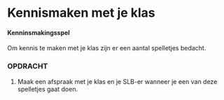 # Kennismaken met je klas

#### Kenninsmakingsspel

Om kennis te maken met je klas zijn er een aantal spelletjes bedacht. 


### OPDRACHT

1. Maak een afspraak met je klas en je SLB-er wanneer je een van deze spelletjes gaat doen.

<!--- ------------ DIT COMMENTAAR LATEN STAAN AUB ------------
------------------ ------------------------------ ------------
------------------ eagle ref:48424492
------------------ ------------------------------ ------------
------------------ DIT COMMENTAAR LATEN STAAN AUB -------- -->